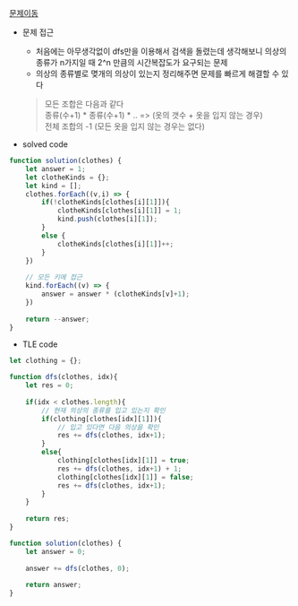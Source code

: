 [문제이동](https://programmers.co.kr/learn/courses/30/lessons/42578?language=javascript)

- 문제 접근
    - 처음에는 아무생각없이 dfs만을 이용해서 검색을 돌렸는데
    생각해보니 의상의 종류가 n가지일 때 2^n 만큼의 시간복잡도가 요구되는 문제
    - 의상의 종류별로 몆개의 의상이 있는지 정리해주면 문제를 빠르게 해결할 수 있다<br/>
    > 모든 조합은 다음과 같다<br/>
    > 종류(수+1) * 종류(수+1) * .. => (옷의 갯수 + 옷을 입지 않는 경우)<br/>
    > 전체 조합의 -1 (모든 옷을 입지 않는 경우는 없다) 

- solved code
``` javascript
function solution(clothes) {
    let answer = 1;
    let clotheKinds = {};
    let kind = [];
    clothes.forEach((v,i) => {
        if(!clotheKinds[clothes[i][1]]){
            clotheKinds[clothes[i][1]] = 1;
            kind.push(clothes[i][1]);
        }
        else {
            clotheKinds[clothes[i][1]]++;
        }
    })
    
    // 모든 키에 접근
    kind.forEach((v) => {
        answer = answer * (clotheKinds[v]+1);
    })
    
    return --answer;
}
```
- TLE code
``` javascript
let clothing = {};

function dfs(clothes, idx){
    let res = 0;
    
    if(idx < clothes.length){
        // 현재 의상의 종류를 입고 있는지 확인
        if(clothing[clothes[idx][1]]){
            // 입고 있다면 다음 의상을 확인
            res += dfs(clothes, idx+1);
        }
        else{
            clothing[clothes[idx][1]] = true;
            res += dfs(clothes, idx+1) + 1;
            clothing[clothes[idx][1]] = false;
            res += dfs(clothes, idx+1);
        }    
    }
    
    return res;
}

function solution(clothes) {
    let answer = 0;
    
    answer += dfs(clothes, 0);
    
    return answer;
}
```
